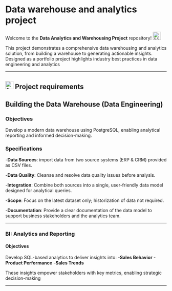 # Data warehouse and analytics project

Welcome to the **Data Analytics and Warehousing Project** repository! <img width="25" height="25" alt="9888896" src="https://github.com/user-attachments/assets/6c10b3b0-e97c-41b9-b66c-fbc592b6164a" />

This project demonstrates a comprehensive data warehousing and analytics solution, from building a warehouse to generating actionable insights. Designed as a portfolio project highlights industry best practices in data engineering and analytics

---

## <img width="25" height="25" alt="10279604" src="https://github.com/user-attachments/assets/f7ae7640-4e4d-49bc-a4c7-5d38bf862052" /> Project requirements

## Building the Data Warehouse (Data Engineering)

### Objectives
Develop a modern data warehouse using PostgreSQL, enabling analytical reporting and informed decision-making.

### Specifications
-**Data Sources**: import data from two source systems (ERP & CRM) provided as CSV files.

-**Data Quality**: Cleanse and resolve data quality issues before analysis.

-**Integration**: Combine both sources into a single, user-friendly data model designed for analytical queries.

-**Scope**: Focus on the latest dataset only; historization of data not required.

-**Documentation**: Provide a clear documentation of the data model to support business stakeholders and the analytics team.

---

### BI: Analytics and Reporting

#### Objectives
Develop SQL-based analytics to deliver insights into:
-**Sales Behavior**
-**Product Performance**
-**Sales Trends**

These insights empower stakeholders with key metrics, enabling strategic decision-making

---
